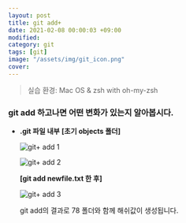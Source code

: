 ```yaml
---
layout: post
title: git add+
date: 2021-02-08 00:00:03 +09:00
modified: 
category: git
tags: [git]
image: "/assets/img/git_icon.png"
cover: 
---
```


>실습 환경: Mac OS & zsh with oh-my-zsh

### git add 하고나면 어떤 변화가 있는지 알아봅시다.

- **.git 파일 내부**
    **[초기 objects 폴더]**

    ![git+ add 1](https://krispediadot.github.io/assets/images/git+_add_1.jpg)

    ![git+ add 2](https://krispediadot.github.io/assets/images/git+_add_2.jpg)

    **[git add newfile.txt 한 후]**

    ![git+ add 3](https://krispediadot.github.io/assets/images/git+_add_3.jpg)

    git add의 결과로 78 폴더와 함께 해쉬값이 생성됩니다. 